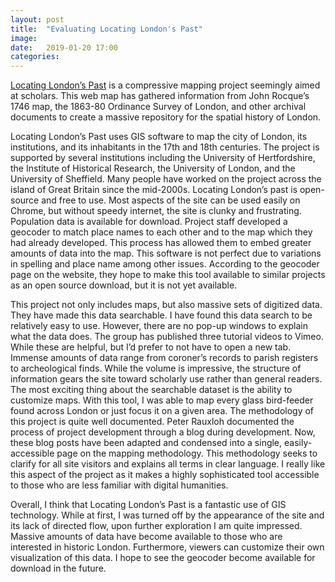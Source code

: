 ```yaml
---
layout: post
title:  "Evaluating Locating London's Past"
image:
date:   2019-01-20 17:00
categories:
---
```

[Locating London’s Past](https://www.locatinglondon.org/index.html) is a compressive mapping project seemingly aimed at scholars. This web map has gathered information from John Rocque’s 1746 map, the 1863-80 Ordinance Survey of London, and other archival documents to create a massive repository for the spatial history of London.

Locating London’s Past uses GIS software to map the city of London, its institutions, and its inhabitants in the 17th and 18th centuries. The project is supported by several institutions including the University of Hertfordshire, the Institute of Historical Research, the University of London, and the University of Sheffield. Many people have worked on the project across the island of Great Britain since the mid-2000s. Locating London’s past is open-source and free to use. Most aspects of the site can be used easily on Chrome, but without speedy internet, the site is clunky and frustrating. Population data is available for download. Project staff developed a geocoder to match place names to each other and to the map which they had already developed. This process has allowed them to embed greater amounts of data into the map. This software is not perfect due to variations in spelling and place name among other issues. According to the geocoder page on the website, they hope to make this tool available to similar projects as an open source download, but it is not yet available.

This project not only includes maps, but also massive sets of digitized data. They have made this data searchable. I have found this data search to be relatively easy to use. However, there are no pop-up windows to explain what the data does. The group has published three tutorial videos to Vimeo. While these are helpful, but I’d prefer to not have to open a new tab. Immense amounts of data range from coroner’s records to parish registers to archeological finds. While the volume is impressive, the structure of information gears the site toward scholarly use rather than general readers.  The most exciting thing about the searchable dataset is the ability to customize maps. With this tool, I was able to map every glass bird-feeder found across London or just focus it on a given area.
The methodology of this project is quite well documented. Peter Rauxloh documented the process of project development through a blog during development. Now, these blog posts have been adapted and condensed into a single, easily-accessible page on the mapping methodology. This methodology seeks to clarify for all site visitors and explains all terms in clear language. I really like this aspect of the project as it makes a highly sophisticated tool accessible to those who are less familiar with digital humanities.

Overall, I think that Locating London’s Past is a fantastic use of GIS technology. While at first, I was turned off by the appearance of the site and its lack of directed flow, upon further exploration I am quite impressed. Massive amounts of data have become available to those who are interested in historic London. Furthermore, viewers can customize their own visualization of this data. I hope to see the geocoder become available for download in the future.
